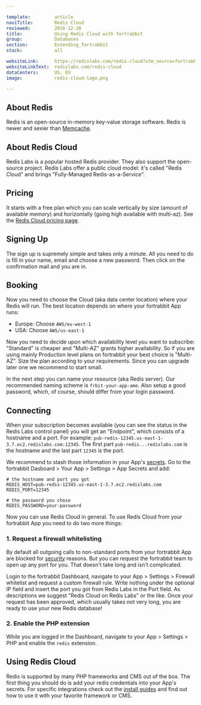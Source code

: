 ```yaml
---

template:         article
naviTitle:        Redis Cloud
reviewed:         2016-12-20
title:            Using Redis Cloud with fortrabbit
group:            Databases
section:          Extending_fortrabbit
stack:            all

websiteLink:      https://redislabs.com/redis-cloud?utm_source=fortrabbit
websiteLinkText:  redislabs.com/redis-cloud
dataCenters:      US, EU
image:            redis-cloud-logo.png

---
```


## About Redis

Redis is an open-source in-memory key-value storage software. Redis is newer and sexier than [Memcache](memcache-pro).

## About Redis Cloud

Redis Labs is a popular hosted Redis provider. They also support the open-source project. Redis Labs offer a public cloud model: it's called "Redis Cloud" and brings "Fully-Managed Redis-as-a-Service".


## Pricing

It starts with a free plan which you can scale vertically by size (amount of available memory) and horizontally (going high available with multi-az). See the [Redis Cloud pricing page](https://redislabs.com/pricing?utm_source=fortrabbit).



## Signing Up

The sign up is supremely simple and takes only a minute. All you need to do is fill in your name, email and choose a new password. Then click on the confirmation mail and you are in.



## Booking

Now you need to choose the Cloud (aka data center location) where your Redis will run. The best location depends on where your fortrabbit App runs:

* Europe: Choose `AWS/eu-west-1`
* USA: Choose `AWS/us-east-1`

Now you need to decide upon which availability level you want to subscribe: "Standard" is cheaper and "Multi-AZ" grants higher availability. So if you are using mainly Production level plans on fortrabbit your best choice is "Multi-AZ". Size the plan according to your requirements. Since you can upgrade later one we recommend to start small.

In the next step you can name your resource (aka Redis server). Our recommended naming scheme is `frbit-your-app-ame`. Also setup a good password, which, of course, should differ from your login password.



## Connecting

When your subscription becomes available (you can see the status in the Redis Labs control panel) you will get an "Endpoint", which consists of a hostname and a port. For example: `pub-redis-12345.us-east-1-3.7.ec2.redislabs.com:12345`. The first part `pub-redis...redislabs.com` is the hostname and the last part `12345` is the port.

We recommend to stash those information in your App's [secrets](secrets). Go to the fortrabbit Dasboard > Your App > Settings > App Secrets and add:

```plain
# the hostname and port you got
REDIS_HOST=pub-redis-12345.us-east-1-3.7.ec2.redislabs.com
REDIS_PORT=12345

# the password you chose
REDIS_PASSWORD=your-password
```

Now you can use Redis Cloud in general. To use Redis Cloud from your fortrabbit App you need to do two more things:

### 1. Request a firewall whitelisting

By default all outgoing calls to non-standard ports from your fortrabbit App are blocked for [security](security) reasons. But you can request the fortrabbit team to open up any port for you. That doesn't take long and isn't complicated.

Login to the fortrabbit Dashboard, navigate to your App > Settings > Firewall whitelist and request a custom firewall rule. Write nothing under the optional IP field and insert the port you got from Redis Labs in the Port field. As descriptions we suggest "Redis Cloud on Redis Labs" or the like. Once your request has been approved, which usually takes not very long, you are ready to use your new Redis database!

### 2. Enable the PHP extension

While you are logged in the Dashboard, navigate to your App > Settings > PHP and enable the `redis` extension.


## Using Redis Cloud

Redis is supported by many PHP frameworks and CMS out of the box. The first thing you should do is add your redis credentials into your App's secrets. For specific integrations check out the [install guides](/#install-guides) and find out how to use it with your favorite framework or CMS.